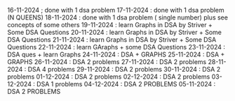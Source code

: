 16-11-2024 ; done with 1 dsa problem
17-11-2024 : done with 1 dsa problem (N QUEENS)
18-11-2024 : done with 1 dsa problem ( single number) plus see concepts of some others
19-11-2024 : learn Graphs in DSA by Striver + Some DSA Questions
20-11-2024 : learn Graphs in DSA by Striver + Some DSA Questions
21-11-2024 : learn Graphs in DSA by Striver + Some DSA Questions
22-11-2024 : learn GAraphs + some DSA Questions
23-11-2024 : DSA ques + learn Graphs
24-11-2024 : DSA + GRAPHS
25-11-2024 : DSA + GRAPHS
26-11-2024 : DSA 2 problems
27-11-2024 : DSA 2 problems
28-11-2024 : DSA 4 problems
29-11-2024 : DSA 2 problems
30-11-2024 : DSA 2 problems
01-12-2024 : DSA 2 problems
02-12-2024 : DSA 2 problems
03-12-2024 : DSA 1 problems
04-12-2024 : DSA 2 PROBLEMS
05-11-2024 : DSA 2 PROBLEMS


